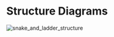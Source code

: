 # Structure Diagrams
![snake_and_ladder_structure](https://user-images.githubusercontent.com/101463976/160933927-0f3138f5-5f0d-4422-87c6-2c0ea5cd033c.png)

